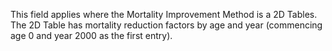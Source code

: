 This field applies where the Mortality Improvement Method is a 2D
Tables. The 2D Table has mortality reduction factors by age and year
(commencing age 0 and year 2000 as the first entry).
